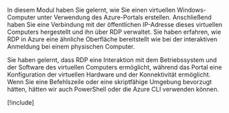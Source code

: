 In diesem Modul haben Sie gelernt, wie Sie einen virtuellen Windows-Computer unter Verwendung des Azure-Portals erstellen. Anschließend haben Sie eine Verbindung mit der öffentlichen IP-Adresse dieses virtuellen Computers hergestellt und ihn über RDP verwaltet. Sie haben erfahren, wie RDP in Azure eine ähnliche Oberfläche bereitstellt wie bei der interaktiven Anmeldung bei einem physischen Computer.

Sie haben gelernt, dass RDP eine Interaktion mit dem Betriebssystem und der Software des virtuellen Computers ermöglicht, während das Portal eine Konfiguration der virtuellen Hardware und der Konnektivität ermöglicht. Wenn Sie eine Befehlszeile oder eine skriptfähige Umgebung bevorzugt hätten, hätten wir auch PowerShell oder die Azure CLI verwenden können.

<!-- Cleanup sandbox -->
[!include[](../../../includes/azure-sandbox-cleanup.md)]
